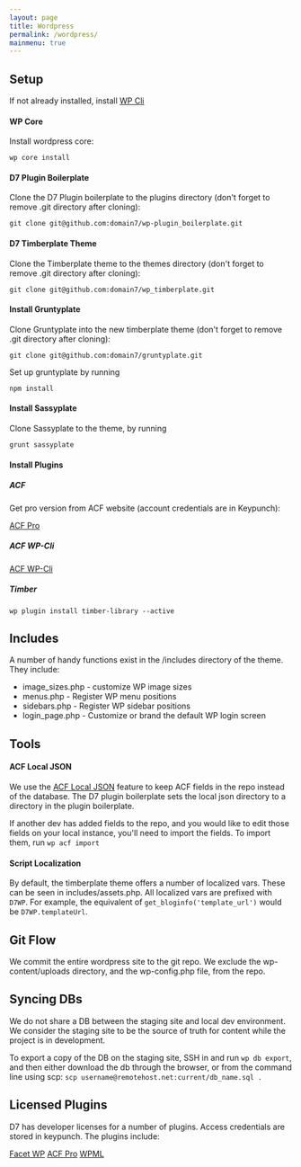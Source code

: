 ```yaml
---
layout: page
title: Wordpress
permalink: /wordpress/
mainmenu: true
---
```


## Setup

If not already installed, install [WP Cli](http://wp-cli.org/)

#### WP Core
Install wordpress core:

`wp core install`

#### D7 Plugin Boilerplate
Clone the D7 Plugin boilerplate to the plugins directory (don't forget to remove .git directory after cloning):

`git clone git@github.com:domain7/wp-plugin_boilerplate.git`

#### D7 Timberplate Theme
Clone the Timberplate theme to the themes directory (don't forget to remove .git directory after cloning):

`git clone git@github.com:domain7/wp_timberplate.git`

#### Install Gruntyplate
Clone Gruntyplate into the new timberplate theme (don't forget to remove .git directory after cloning):

`git clone git@github.com:domain7/gruntyplate.git`

Set up gruntyplate by running

`npm install`

#### Install Sassyplate
Clone Sassyplate to the theme, by running

`grunt sassyplate`

#### Install Plugins

##### ACF
Get pro version from ACF website (account credentials are in Keypunch):

[ACF Pro](https://www.advancedcustomfields.com/my-account)

##### ACF WP-Cli

[ACF WP-Cli](https://github.com/hoppinger/advanced-custom-fields-wpcli)

##### Timber

`wp plugin install timber-library --active`

## Includes

A number of handy functions exist in the /includes directory of the theme. They include:

* image_sizes.php - customize WP image sizes
* menus.php - Register WP menu positions
* sidebars.php - Register WP sidebar positions
* login_page.php - Customize or brand the default WP login screen
 


## Tools

#### ACF Local JSON

We use the [ACF Local JSON](https://www.advancedcustomfields.com/resources/local-json/) feature to keep ACF fields in the repo instead of the database. The D7 plugin boilerplate sets the local json directory to a directory in the plugin boilerplate.

If another dev has added fields to the repo, and you would like to edit those fields on your local instance, you'll need to import the fields. To import them, run `wp acf import`

#### Script Localization

By default, the timberplate theme offers a number of localized vars. These can be seen in includes/assets.php. All localized vars are prefixed with `D7WP`. For example, the equivalent of `get_bloginfo('template_url')` would be `D7WP.templateUrl`.

## Git Flow

We commit the entire wordpress site to the git repo. We exclude the wp-content/uploads directory, and the wp-config.php file, from the repo. 

## Syncing DBs

We do not share a DB between the staging site and local dev environment. We consider the staging site to be the source of truth for content while the project is in development. 

To export a copy of the DB on the staging site, SSH in and run `wp db export`, and then either download the db through the browser, or from the command line using scp: `scp username@remotehost.net:current/db_name.sql .`

## Licensed Plugins

D7 has developer licenses for a number of plugins. Access credentials are stored in keypunch. The plugins include:

[Facet WP](facetwp.com/demo/)
[ACF Pro](https://www.advancedcustomfields.com/my-account)
[WPML](https://wpml.org/account)